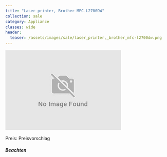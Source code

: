 ```yaml
---
title: "Laser printer, Brother MFC-L2700DW"
collection: sale
category: Appliance
classes: wide
header: 
  teaser: /assets/images/sale/laser_printer,_brother_mfc-l2700dw.png
---
```




<img src="/assets/images/sale/laser_printer,_brother_mfc-l2700dw.png" alt="Laser printer, Brother MFC-L2700DW">

Preis: Preisvorschlag

##### Beachten
